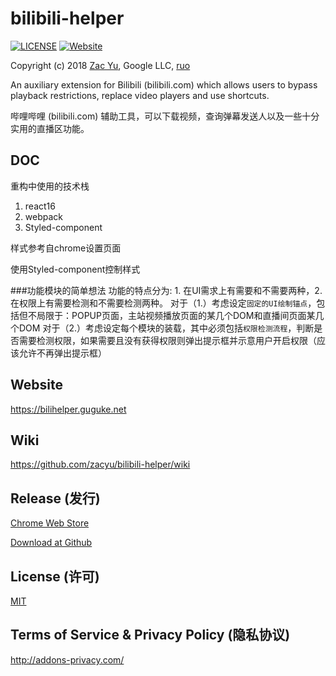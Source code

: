 # bilibili-helper
[![LICENSE](https://img.shields.io/github/license/mashape/apistatus.svg)](LICENSE)
[![Website](https://img.shields.io/website-up-down-green-red/http/bilihelper.guguke.net.svg)](https://bilihelper.guguke.net/)

Copyright (c) 2018 [Zac Yu](mailto:me@zacyu.com), Google LLC, [ruo](mailto:jjj201200@gmail.com)

An auxiliary extension for Bilibili (bilibili.com) which allows users to bypass playback restrictions, replace video players and use shortcuts.

哔哩哔哩 (bilibili.com) 辅助工具，可以下载视频，查询弹幕发送人以及一些十分实用的直播区功能。

## DOC

重构中使用的技术栈

1. react16
2. webpack
3. Styled-component

样式参考自chrome设置页面

使用Styled-component控制样式

###功能模块的简单想法
功能的特点分为: 1. 在UI需求上有需要和不需要两种，2. 在权限上有需要检测和不需要检测两种。
对于（1.）考虑设定`固定的UI绘制锚点`，包括但不局限于：POPUP页面，主站视频播放页面的某几个DOM和直播间页面某几个DOM
对于（2.）考虑设定每个模块的装载，其中必须包括`权限检测流程`，判断是否需要检测权限，如果需要且没有获得权限则弹出提示框并示意用户开启权限（应该允许不再弹出提示框）


## Website
https://bilihelper.guguke.net

## Wiki
https://github.com/zacyu/bilibili-helper/wiki

## Release (发行)

[Chrome Web Store](https://chrome.google.com/webstore/detail/kpbnombpnpcffllnianjibmpadjolanh)

[Download at Github ](https://github.com/zacyu/bilibili-helper/releases)

## License (许可)
[MIT](LICENSE)

## Terms of Service & Privacy Policy (隐私协议)
http://addons-privacy.com/
